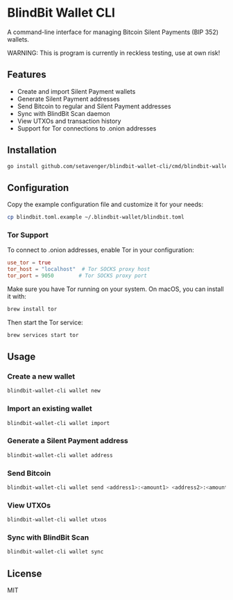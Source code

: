 # BlindBit Wallet CLI

A command-line interface for managing Bitcoin Silent Payments (BIP 352) wallets.

WARNING: This is program is currently in reckless testing, use at own risk!

## Features

- Create and import Silent Payment wallets
- Generate Silent Payment addresses
- Send Bitcoin to regular and Silent Payment addresses
- Sync with BlindBit Scan daemon
- View UTXOs and transaction history
- Support for Tor connections to .onion addresses

## Installation

```bash
go install github.com/setavenger/blindbit-wallet-cli/cmd/blindbit-wallet-cli@latest
```

## Configuration

Copy the example configuration file and customize it for your needs:

```bash
cp blindbit.toml.example ~/.blindbit-wallet/blindbit.toml
```

### Tor Support

To connect to .onion addresses, enable Tor in your configuration:

```toml
use_tor = true
tor_host = "localhost"  # Tor SOCKS proxy host
tor_port = 9050        # Tor SOCKS proxy port
```

Make sure you have Tor running on your system. On macOS, you can install it with:

```bash
brew install tor
```

Then start the Tor service:

```bash
brew services start tor
```

## Usage

### Create a new wallet

```bash
blindbit-wallet-cli wallet new
```

### Import an existing wallet

```bash
blindbit-wallet-cli wallet import
```

### Generate a Silent Payment address

```bash
blindbit-wallet-cli wallet address
```

### Send Bitcoin

```bash
blindbit-wallet-cli wallet send <address1>:<amount1> <address2>:<amount2> [--fee-rate <rate>]
```

### View UTXOs

```bash
blindbit-wallet-cli wallet utxos
```

### Sync with BlindBit Scan

```bash
blindbit-wallet-cli wallet sync
```

## License

MIT 
